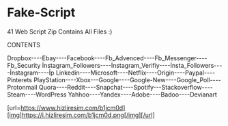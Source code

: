 # Fake-Script
41 Web Script
Zip Contains All Files :)

CONTENTS

Dropbox----Ebay----Facebook----Fb_Advenced----Fb_Messenger----Fb_Security
İnstagram_Followers----İnstagram_Verifiy----İnsta_Followers----İnstagram----İp
Linkedin----Microsoft----Netflix----Origin----Paypal----Pinterets
PlayStation----Xbox---Google----Google-New----Google_Poll----Protonmail
Quora----Reddit----Snapchat----Spotify---Stackoverflow----Steam----WordPress
Yahhoo----Yandex----Adobe----Badoo----Devianart

[url=https://www.hizliresim.com/b1jcm0d][img]https://i.hizliresim.com/b1jcm0d.png[/img][/url]
